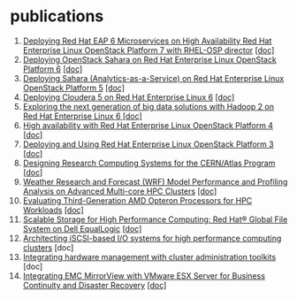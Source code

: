 # publications

1. [Deploying Red Hat EAP 6 Microservices on High Availability Red Hat Enterprise Linux OpenStack Platform 7 with RHEL-OSP director](https://access.redhat.com/node/1610453/40) [[doc]](doc/ra_rhelosp7_FINAL.pdf)
1. [Deploying OpenStack Sahara on Red Hat Enterprise Linux OpenStack Platform 6](https://access.redhat.com/sites/default/files/attachments/sahara_osp6_final_04282015.pdf) [[doc]](doc/sahara_osp6_final_04282015.pdf)
1. [Deploying Sahara (Analytics-as-a-Service) on Red Hat Enterprise Linux OpenStack Platform 5](http://www.redhat.com/en/files/resources/en-rhel-deploying-sahara-100914.pdf) [[doc]](doc/en-rhel-deploying-sahara-100914.pdf)
1. [Deploying Cloudera 5 on Red Hat Enterprise Linux 6](https://www.redhat.com/en/files/resources/en-rhel-deploying-cloudera-rhel-6.pdf) [[doc]](doc/en-rhel-deploying-cloudera-rhel-6.pdf)
1. [Exploring the next generation of big data solutions with Hadoop 2 on Red Hat Enterprise Linux 6 ](http://www.redhat.com/en/files/resources/en-rhel-exploring-next-generation-big-data-solutions-hadoop-2.pdf) [[doc]](doc/en-rhel-exploring-next-generation-big-data-solutions-hadoop-2.pdf)
1. [High availability with Red Hat Enterprise Linux OpenStack Platform 4](http://www.redhat.com/en/files/resources/en-high-availability-with-red-hat-enterprise-linux-openstack-platform-4.pdf) [[doc]](doc/en-high-availability-with-red-hat-enterprise-linux-openstack-platform-4.pdf)
1. [Deploying and Using Red Hat Enterprise Linux OpenStack Platform 3](https://access.redhat.com/sites/default/files/attachments/rhelosp3_final_13_08_17.pdf) [[doc]](doc/rhelosp3_FINAL_130817.pdf)
1. [Designing Research Computing Systems for the CERN/Atlas Program](http://www.dell.com/Downloads/Global/Power/ps4q09-20100175-Stemple.pdf) [[doc]](doc/ps4q09-20100175-Stemple.pdf)
1. [Weather Research and Forecast (WRF) Model  Performance and Profiling Analysis on Advanced Multi-core HPC Clusters](http://www.hpcadvisorycouncil.com/pdf/2009%20LCI%20International%20-%20WRF%20Model.pdf) [[doc]](doc/2009_LCI_WRF_Model.pdf)
1. [Evaluating Third-Generation AMD Opteron Processors for HPC Workloads](http://www.dell.com/Downloads/Global/Power/ps4q08-20080427-Liberman.pdf) [[doc]](doc/ps4q08-20080427-Liberman.pdf)
1. [Scalable Storage for High Performance Computing: Red Hat® Global File System on Dell EqualLogic](http://www.dell.com/downloads/global/solutions/dell_equal_logic.pdf) [[doc]](doc/dell_equal_logic.pdf)
1. [Architecting iSCSI-based I/O systems for high performance computing clusters](http://ieeexplore.ieee.org/xpl/login.jsp?tp=&arnumber=5289138&url=http%3A%2F%2Fieeexplore.ieee.org%2Fstamp%2Fstamp.jsp%3Ftp%3D%26arnumber%3D5289138) [doc]
1. [Integrating hardware management with cluster administration toolkits](http://dl.acm.org/citation.cfm?id=1545007.1545090&coll=DL&dl=GUIDE) [doc]
1. [Integrating EMC MirrorView with VMware ESX Server for Business Continuity and Disaster Recovery](http://www.dell.com/downloads/global/power/ps4q06-20060374-Liberman-OE.pdf) [[doc]](doc/ps4q06-20060374-Liberman-OE.pdf)

